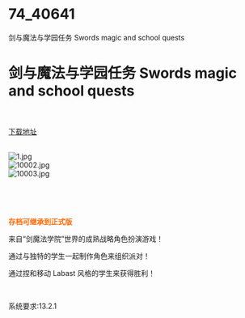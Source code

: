 # 74_40641
剑与魔法与学园任务 Swords magic and school quests
# 剑与魔法与学园任务 Swords magic and school quests
 <br/></br>
[下载地址](https://www.switch520.cc/article/40641 "下载地址")
<br/></br>

<p><img title="1.jpg" src="https://www.switch520.cc/muke_img/2022_08_30_8a1c7bdd8dc80.jpg" alt="1.jpg"><br>
<img title="10002.jpg" src="https://www.switch520.cc/muke_img/2022_08_30_6b257931d6a2c.jpg" alt="10002.jpg"><br>
<img title="10003.jpg" src="https://www.switch520.cc/muke_img/2022_08_30_d932bb8fcb0bb.jpg" alt="10003.jpg"></p>
<p>&nbsp;</p>
<p>&nbsp;</p>
<p><span style="color: #ff6600;"><strong>存档可继承到正式版</strong></span></p>
<p>来自“剑魔法学院”世界的成熟战略角色扮演游戏！</p>
<p>通过与独特的学生一起制作角色来组织派对！</p>
<p>通过捏和移动 Labast 风格的学生来获得胜利！</p>
<p>&nbsp;</p>
<p>系统要求:13.2.1</p>



